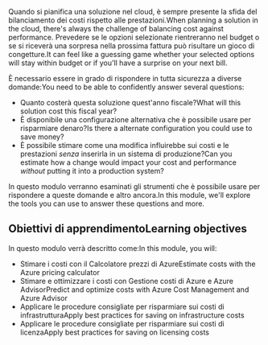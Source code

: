 <span data-ttu-id="e2263-101">Quando si pianifica una soluzione nel cloud, è sempre presente la sfida del bilanciamento dei costi rispetto alle prestazioni.</span><span class="sxs-lookup"><span data-stu-id="e2263-101">When planning a solution in the cloud, there's always the challenge of balancing cost against performance.</span></span> <span data-ttu-id="e2263-102">Prevedere se le opzioni selezionate rientreranno nel budget o se si riceverà una sorpresa nella prossima fattura può risultare un gioco di congetture.</span><span class="sxs-lookup"><span data-stu-id="e2263-102">It can feel like a guessing game whether your selected options will stay within budget or if you'll have a surprise on your next bill.</span></span>

<span data-ttu-id="e2263-103">È necessario essere in grado di rispondere in tutta sicurezza a diverse domande:</span><span class="sxs-lookup"><span data-stu-id="e2263-103">You need to be able to confidently answer several questions:</span></span>

- <span data-ttu-id="e2263-104">Quanto costerà questa soluzione quest'anno fiscale?</span><span class="sxs-lookup"><span data-stu-id="e2263-104">What will this solution cost this fiscal year?</span></span>
- <span data-ttu-id="e2263-105">È disponibile una configurazione alternativa che è possibile usare per risparmiare denaro?</span><span class="sxs-lookup"><span data-stu-id="e2263-105">Is there a alternate configuration you could use to save money?</span></span>
- <span data-ttu-id="e2263-106">È possibile stimare come una modifica influirebbe sui costi e le prestazioni _senza_ inserirla in un sistema di produzione?</span><span class="sxs-lookup"><span data-stu-id="e2263-106">Can you estimate how a change would impact your cost and performance _without_ putting it into a production system?</span></span>

<span data-ttu-id="e2263-107">In questo modulo verranno esaminati gli strumenti che è possibile usare per rispondere a queste domande e altro ancora.</span><span class="sxs-lookup"><span data-stu-id="e2263-107">In this module, we'll explore the tools you can use to answer these questions and more.</span></span>

## <a name="learning-objectives"></a><span data-ttu-id="e2263-108">Obiettivi di apprendimento</span><span class="sxs-lookup"><span data-stu-id="e2263-108">Learning objectives</span></span>

<span data-ttu-id="e2263-109">In questo modulo verrà descritto come:</span><span class="sxs-lookup"><span data-stu-id="e2263-109">In this module, you will:</span></span>

- <span data-ttu-id="e2263-110">Stimare i costi con il Calcolatore prezzi di Azure</span><span class="sxs-lookup"><span data-stu-id="e2263-110">Estimate costs with the Azure pricing calculator</span></span>
- <span data-ttu-id="e2263-111">Stimare e ottimizzare i costi con Gestione costi di Azure e Azure Advisor</span><span class="sxs-lookup"><span data-stu-id="e2263-111">Predict and optimize costs with Azure Cost Management and Azure Advisor</span></span>
- <span data-ttu-id="e2263-112">Applicare le procedure consigliate per risparmiare sui costi di infrastruttura</span><span class="sxs-lookup"><span data-stu-id="e2263-112">Apply best practices for saving on infrastructure costs</span></span>
- <span data-ttu-id="e2263-113">Applicare le procedure consigliate per risparmiare sui costi di licenza</span><span class="sxs-lookup"><span data-stu-id="e2263-113">Apply best practices for saving on licensing costs</span></span>